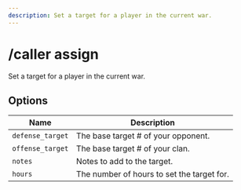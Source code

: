 ```yaml
---
description: Set a target for a player in the current war.
---
```


# /caller assign

Set a target for a player in the current war.

## Options

| Name | Description |
|------|-------------|
| `defense_target` | The base target # of your opponent. |
| `offense_target` | The base target # of your clan. |
| `notes` | Notes to add to the target. |
| `hours` | The number of hours to set the target for. |

